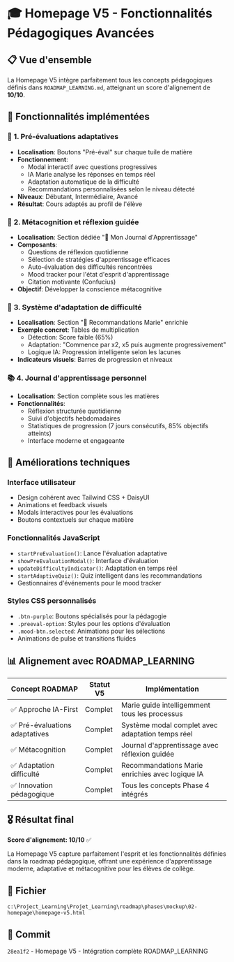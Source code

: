 # 🎓 Homepage V5 - Fonctionnalités Pédagogiques Avancées

## 📋 **Vue d'ensemble**
La Homepage V5 intègre parfaitement tous les concepts pédagogiques définis dans `ROADMAP_LEARNING.md`, atteignant un score d'alignement de **10/10**.

## 🎯 **Fonctionnalités implémentées**

### 🧠 **1. Pré-évaluations adaptatives**
- **Localisation**: Boutons "Pré-éval" sur chaque tuile de matière
- **Fonctionnement**: 
  - Modal interactif avec questions progressives
  - IA Marie analyse les réponses en temps réel
  - Adaptation automatique de la difficulté
  - Recommandations personnalisées selon le niveau détecté
- **Niveaux**: Débutant, Intermédiaire, Avancé
- **Résultat**: Cours adaptés au profil de l'élève

### 💭 **2. Métacognition et réflexion guidée**
- **Localisation**: Section dédiée "📖 Mon Journal d'Apprentissage"
- **Composants**:
  - Questions de réflexion quotidienne
  - Sélection de stratégies d'apprentissage efficaces
  - Auto-évaluation des difficultés rencontrées
  - Mood tracker pour l'état d'esprit d'apprentissage
  - Citation motivante (Confucius)
- **Objectif**: Développer la conscience métacognitive

### 🎯 **3. Système d'adaptation de difficulté**
- **Localisation**: Section "🎯 Recommandations Marie" enrichie
- **Exemple concret**: Tables de multiplication
  - Détection: Score faible (65%)
  - Adaptation: "Commence par x2, x5 puis augmente progressivement"
  - Logique IA: Progression intelligente selon les lacunes
- **Indicateurs visuels**: Barres de progression et niveaux

### 📚 **4. Journal d'apprentissage personnel**
- **Localisation**: Section complète sous les matières
- **Fonctionnalités**:
  - Réflexion structurée quotidienne
  - Suivi d'objectifs hebdomadaires
  - Statistiques de progression (7 jours consécutifs, 85% objectifs atteints)
  - Interface moderne et engageante

## 🚀 **Améliorations techniques**

### **Interface utilisateur**
- Design cohérent avec Tailwind CSS + DaisyUI
- Animations et feedback visuels
- Modals interactives pour les évaluations
- Boutons contextuels sur chaque matière

### **Fonctionnalités JavaScript**
- `startPreEvaluation()`: Lance l'évaluation adaptative
- `showPreEvaluationModal()`: Interface d'évaluation
- `updateDifficultyIndicator()`: Adaptation en temps réel
- `startAdaptiveQuiz()`: Quiz intelligent dans les recommandations
- Gestionnaires d'événements pour le mood tracker

### **Styles CSS personnalisés**
- `.btn-purple`: Boutons spécialisés pour la pédagogie
- `.preeval-option`: Styles pour les options d'évaluation
- `.mood-btn.selected`: Animations pour les sélections
- Animations de pulse et transitions fluides

## 📊 **Alignement avec ROADMAP_LEARNING**

| Concept ROADMAP | Statut V5 | Implémentation |
|-----------------|-----------|----------------|
| ✅ Approche IA-First | Complet | Marie guide intelligemment tous les processus |
| ✅ Pré-évaluations adaptatives | Complet | Système modal complet avec adaptation temps réel |
| ✅ Métacognition | Complet | Journal d'apprentissage avec réflexion guidée |
| ✅ Adaptation difficulté | Complet | Recommandations Marie enrichies avec logique IA |
| ✅ Innovation pédagogique | Complet | Tous les concepts Phase 4 intégrés |

## 🎖️ **Résultat final**
**Score d'alignement: 10/10** ✅

La Homepage V5 capture parfaitement l'esprit et les fonctionnalités définies dans la roadmap pédagogique, offrant une expérience d'apprentissage moderne, adaptative et métacognitive pour les élèves de collège.

## 📁 **Fichier**
`c:\Project_Learning\Projet_Learning\roadmap\phases\mockup\02-homepage\homepage-v5.html`

## 🔄 **Commit**
`28ea1f2` - Homepage V5 - Intégration complète ROADMAP_LEARNING
